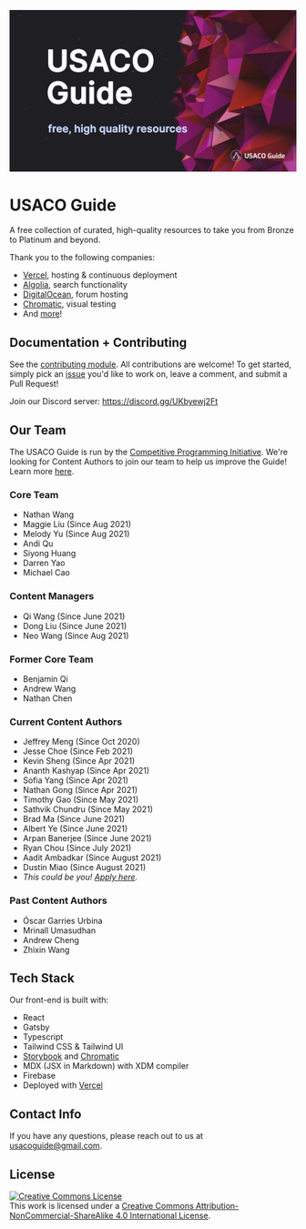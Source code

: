 ![USACO Guide](./src/assets/banner-image-big.jpg)

# USACO Guide

A free collection of curated, high-quality resources to take you from Bronze to
Platinum and beyond.

Thank you to the following companies:

- [Vercel](https://vercel.com/?utm_source=cp-initiative&utm_campaign=oss),
  hosting & continuous deployment
- [Algolia](https://algolia.com/), search functionality
- [DigitalOcean](https://m.do.co/c/a07c32d07394), forum hosting
- [Chromatic](https://www.chromatic.com/), visual testing
- And [more](docs/Companies.md)!

## Documentation + Contributing

See the [contributing module](https://usaco.guide/general/contributing). All
contributions are welcome! To get started, simply pick an
[issue](https://github.com/cpinitiative/usaco-guide/issues) you'd like to work
on, leave a comment, and submit a Pull Request!

Join our Discord server: https://discord.gg/UKbyewj2Ft

## Our Team

The USACO Guide is run by the
[Competitive Programming Initiative](https://joincpi.org/). We're looking for
Content Authors to join our team to help us improve the Guide! Learn more
[here](https://docs.google.com/document/d/13xR2A2mOftVzlC6QTSkm3zLLdFtI1NhlzRWJ81FfU9U/edit).

### Core Team

- Nathan Wang
- Maggie Liu (Since Aug 2021)
- Melody Yu (Since Aug 2021)
- Andi Qu
- Siyong Huang
- Darren Yao
- Michael Cao

### Content Managers

- Qi Wang (Since June 2021)
- Dong Liu (Since June 2021)
- Neo Wang (Since Aug 2021)

### Former Core Team

- Benjamin Qi
- Andrew Wang
- Nathan Chen

### Current Content Authors

- Jeffrey Meng (Since Oct 2020)
- Jesse Choe (Since Feb 2021)
- Kevin Sheng (Since Apr 2021)
- Ananth Kashyap (Since Apr 2021)
- Sofia Yang (Since Apr 2021)
- Nathan Gong (Since Apr 2021)
- Timothy Gao (Since May 2021)
- Sathvik Chundru (Since May 2021)
- Brad Ma (Since June 2021)
- Albert Ye (Since June 2021)
- Arpan Banerjee (Since June 2021)
- Ryan Chou (Since July 2021)
- Aadit Ambadkar (Since August 2021)
- Dustin Miao (Since August 2021)
- _This could be you!
  [Apply here](https://docs.google.com/document/d/13xR2A2mOftVzlC6QTSkm3zLLdFtI1NhlzRWJ81FfU9U/edit)._

### Past Content Authors

- Óscar Garries Urbina
- Mrinall Umasudhan
- Andrew Cheng
- Zhixin Wang

## Tech Stack

Our front-end is built with:

- React
- Gatsby
- Typescript
- Tailwind CSS & Tailwind UI
- [Storybook](https://storybook.js.org/) and
  [Chromatic](https://www.chromatic.com/)
- MDX (JSX in Markdown) with XDM compiler
- Firebase
- Deployed with
  [Vercel](https://vercel.com/?utm_source=cp-initiative&utm_campaign=oss)

## Contact Info

If you have any questions, please reach out to us at usacoguide@gmail.com.

## License

<a rel="license" href="http://creativecommons.org/licenses/by-nc-sa/4.0/"><img alt="Creative Commons License" style="border-width:0" src="https://i.creativecommons.org/l/by-nc-sa/4.0/88x31.png" /></a><br />This
work is licensed under a
<a rel="license" href="http://creativecommons.org/licenses/by-nc-sa/4.0/">Creative
Commons Attribution-NonCommercial-ShareAlike 4.0 International License</a>.
